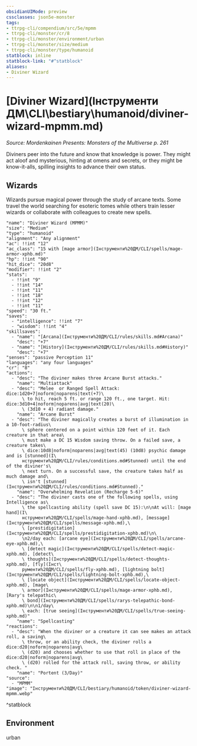 ```yaml
---
obsidianUIMode: preview
cssclasses: json5e-monster
tags:
- ttrpg-cli/compendium/src/5e/mpmm
- ttrpg-cli/monster/cr/8
- ttrpg-cli/monster/environment/urban
- ttrpg-cli/monster/size/medium
- ttrpg-cli/monster/type/humanoid
statblock: inline
statblock-link: "#^statblock"
aliases:
- Diviner Wizard
---
```

# [Diviner Wizard](Інструменти ДМ\CLI\bestiary\humanoid/diviner-wizard-mpmm.md)
*Source: Mordenkainen Presents: Monsters of the Multiverse p. 261*  

Diviners peer into the future and know that knowledge is power. They might act aloof and mysterious, hinting at omens and secrets, or they might be know-it-alls, spilling insights to advance their own status.

## Wizards

Wizards pursue magical power through the study of arcane texts. Some travel the world searching for esoteric tomes while others train lesser wizards or collaborate with colleagues to create new spells.

```statblock
"name": "Diviner Wizard (MPMM)"
"size": "Medium"
"type": "humanoid"
"alignment": "Any alignment"
"ac": !!int "12"
"ac_class": "15 with [mage armor](Інструменти%20ДМ/CLI/spells/mage-armor-xphb.md)"
"hp": !!int "90"
"hit_dice": "20d8"
"modifier": !!int "2"
"stats":
  - !!int "9"
  - !!int "14"
  - !!int "11"
  - !!int "18"
  - !!int "12"
  - !!int "11"
"speed": "30 ft."
"saves":
  - "intelligence": !!int "7"
  - "wisdom": !!int "4"
"skillsaves":
  - "name": "[Arcana](Інструменти%20ДМ/CLI/rules/skills.md#Arcana)"
    "desc": "+7"
  - "name": "[History](Інструменти%20ДМ/CLI/rules/skills.md#History)"
    "desc": "+7"
"senses": "passive Perception 11"
"languages": "any four languages"
"cr": "8"
"actions":
  - "desc": "The diviner makes three Arcane Burst attacks."
    "name": "Multiattack"
  - "desc": "Melee  or Ranged Spell Attack: dice:1d20+7|noform|noparens|text(+7)\
      \ to hit, reach 5 ft. or range 120 ft., one target. Hit: dice:3d10+4|noform|noparens|avg|text(20)\
      \ (3d10 + 4) radiant damage."
    "name": "Arcane Burst"
  - "desc": "The diviner magically creates a burst of illumination in a 10-foot-radius\
      \ sphere centered on a point within 120 feet of it. Each creature in that area\
      \ must make a DC 15 Wisdom saving throw. On a failed save, a creature takes\
      \ dice:10d8|noform|noparens|avg|text(45) (10d8) psychic damage and is [stunned](І\
      нструменти%20ДМ/CLI/rules/conditions.md#Stunned) until the end of the diviner's\
      \ next turn. On a successful save, the creature takes half as much damage and\
      \ isn't [stunned](Інструменти%20ДМ/CLI/rules/conditions.md#Stunned)."
    "name": "Overwhelming Revelation (Recharge 5-6)"
  - "desc": "The diviner casts one of the following spells, using Intelligence as\
      \ the spellcasting ability (spell save DC 15):\n\nAt will: [mage hand](І\
      нструменти%20ДМ/CLI/spells/mage-hand-xphb.md), [message](Інструменти%20ДМ/CLI/spells/message-xphb.md),\
      \ [prestidigitation](Інструменти%20ДМ/CLI/spells/prestidigitation-xphb.md)\n\
      \n2/day each: [arcane eye](Інструменти%20ДМ/CLI/spells/arcane-eye-xphb.md),\
      \ [detect magic](Інструменти%20ДМ/CLI/spells/detect-magic-xphb.md), [detect\
      \ thoughts](Інструменти%20ДМ/CLI/spells/detect-thoughts-xphb.md), [fly](Інст\
      рументи%20ДМ/CLI/spells/fly-xphb.md), [lightning bolt](Інструменти%20ДМ/CLI/spells/lightning-bolt-xphb.md),\
      \ [locate object](Інструменти%20ДМ/CLI/spells/locate-object-xphb.md), [mage\
      \ armor](Інструменти%20ДМ/CLI/spells/mage-armor-xphb.md), [Rary's telepathic\
      \ bond](Інструменти%20ДМ/CLI/spells/rarys-telepathic-bond-xphb.md)\n\n1/day\
      \ each: [true seeing](Інструменти%20ДМ/CLI/spells/true-seeing-xphb.md)"
    "name": "Spellcasting"
"reactions":
  - "desc": "When the diviner or a creature it can see makes an attack roll, a saving\
      \ throw, or an ability check, the diviner rolls a dice:d20|noform|noparens|avg\
      \ (d20) and chooses whether to use that roll in place of the dice:d20|noform|noparens|avg\
      \ (d20) rolled for the attack roll, saving throw, or ability check. "
    "name": "Portent (3/Day)"
"source":
  - "MPMM"
"image": "Інструменти%20ДМ/CLI/bestiary/humanoid/token/diviner-wizard-mpmm.webp"
```
^statblock

## Environment

urban